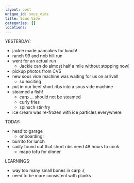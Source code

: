 ```yaml
---
layout: post
unique_id: sous_vide
title: Sous Vide
categories: []
locations: 
---
```


YESTERDAY:
* jackie made pancakes for lunch!
* ranch 99 and nob hill run
* went for an actual run
  * Jackie can do almost half a mile without stopping now!
* pickup photos from CVS
* new sous vide machine was waiting for us on arrival!
  * so exciting
* put in our beef short ribs into a sous vide machine
* steamed a fish!
  * carp ... should not be steamed
  * curly fries
  * spinach stir-fry
* ice cream was re-frozen with ice particles everywhere

TODAY:
* head to garage
  * onboarding!
* burrito for lunch
* sadly found out that short ribs need 48 hours to cook
  * mapo tofu for dinner

LEARNINGS:
* way too many small bones in carp :(
* need to be more consistent with planks
